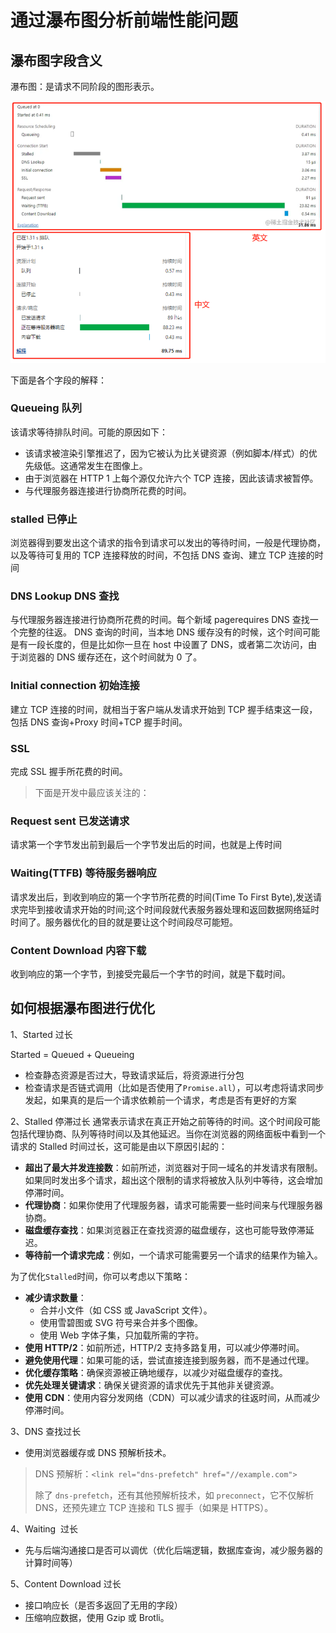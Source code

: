 # 通过瀑布图分析前端性能问题

## 瀑布图字段含义

瀑布图：是请求不同阶段的图形表示。

![](images/2023-08-17-16-53-18.png)

下面是各个字段的解释：

### Queueing 队列

该请求等待排队时间。可能的原因如下：

- 该请求被渲染引擎推迟了，因为它被认为比关键资源（例如脚本/样式）的优先级低。这通常发生在图像上。
- 由于浏览器在 HTTP 1 上每个源仅允许六个 TCP 连接，因此该请求被暂停。
- 与代理服务器连接进行协商所花费的时间。

### stalled 已停止

浏览器得到要发出这个请求的指令到请求可以发出的等待时间，一般是代理协商，以及等待可复用的 TCP 连接释放的时间，不包括 DNS 查询、建立 TCP 连接的时间

### DNS Lookup DNS 查找

与代理服务器连接进行协商所花费的时间。每个新域 pagerequires DNS 查找一个完整的往返。 DNS 查询的时间，当本地 DNS 缓存没有的时候，这个时间可能是有一段长度的，但是比如你一旦在 host 中设置了 DNS，或者第二次访问，由于浏览器的 DNS 缓存还在，这个时间就为 0 了。

### Initial connection 初始连接

建立 TCP 连接的时间，就相当于客户端从发请求开始到 TCP 握手结束这一段，包括 DNS 查询+Proxy 时间+TCP 握手时间。

### SSL

完成 SSL 握手所花费的时间。

> 下面是开发中最应该关注的：

### Request sent 已发送请求

请求第一个字节发出前到最后一个字节发出后的时间，也就是上传时间

### Waiting(TTFB) 等待服务器响应

请求发出后，到收到响应的第一个字节所花费的时间(Time To First Byte),发送请求完毕到接收请求开始的时间;这个时间段就代表服务器处理和返回数据网络延时时间了。服务器优化的目的就是要让这个时间段尽可能短。

### Content Download 内容下载

收到响应的第一个字节，到接受完最后一个字节的时间，就是下载时间。

## 如何根据瀑布图进行优化

1、Started 过长

Started = Queued + Queueing

- 检查静态资源是否过大，导致请求延后，将资源进行分包
- 检查请求是否链式调用（比如是否使用了`Promise.all`），可以考虑将请求同步发起，如果真的是后一个请求依赖前一个请求，考虑是否有更好的方案

2、Stalled 停滞过长
通常表示请求在真正开始之前等待的时间。这个时间段可能包括代理协商、队列等待时间以及其他延迟。当你在浏览器的网络面板中看到一个请求的 Stalled 时间过长，这可能是由以下原因引起的：

- **超出了最大并发连接数**：如前所述，浏览器对于同一域名的并发请求有限制。如果同时发出多个请求，超出这个限制的请求将被放入队列中等待，这会增加停滞时间。
- **代理协商**：如果你使用了代理服务器，请求可能需要一些时间来与代理服务器协商。
- **磁盘缓存查找**：如果浏览器正在查找资源的磁盘缓存，这也可能导致停滞延迟。
- **等待前一个请求完成**：例如，一个请求可能需要另一个请求的结果作为输入。

为了优化`Stalled`时间，你可以考虑以下策略：

- **减少请求数量**：
  - 合并小文件（如 CSS 或 JavaScript 文件）。
  - 使用雪碧图或 SVG 符号来合并多个图像。
  - 使用 Web 字体子集，只加载所需的字符。
- **使用 HTTP/2**：如前所述，HTTP/2 支持多路复用，可以减少停滞时间。
- **避免使用代理**：如果可能的话，尝试直接连接到服务器，而不是通过代理。
- **优化缓存策略**：确保资源被正确地缓存，以减少对磁盘缓存的查找。
- **优先处理关键请求**：确保关键资源的请求优先于其他非关键资源。
- **使用 CDN**：使用内容分发网络（CDN）可以减少请求的往返时间，从而减少停滞时间。

3、DNS 查找过长

- 使用浏览器缓存或 DNS 预解析技术。

> DNS 预解析：`<link rel="dns-prefetch" href="//example.com">`
>
> 除了 `dns-prefetch`，还有其他预解析技术，如 `preconnect`，它不仅解析 DNS，还预先建立 TCP 连接和 TLS 握手（如果是 HTTPS）。

4、Waiting  过长

- 先与后端沟通接口是否可以调优（优化后端逻辑，数据库查询，减少服务器的计算时间等）

5、Content Download 过长

- 接口响应长（是否多返回了无用的字段）
- 压缩响应数据，使用 Gzip 或 Brotli。
